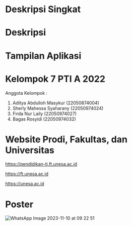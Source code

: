 # Deskripsi Singkat

# Deskripsi

# Tampilan Aplikasi

# Kelompok 7 PTI A 2022
Anggota Kelompok :
1. Aditya Abdulloh Masykur (22050874004)
2. Sherly Mahessa Syaharany (22050974024)
3. Firda Nur Laily (22050974027)
4. Bagas Rosyidi (22050974032)

# Website Prodi, Fakultas, dan Universitas
https://pendidikan-ti.ft.unesa.ac.id

https://ft.unesa.ac.id

https://unesa.ac.id

# Poster
![WhatsApp Image 2023-11-10 at 09 22 51](https://github.com/Adit2205/Pengaduanku/assets/150405854/46338b40-2f8d-4f6b-b956-f170f32e939a)

